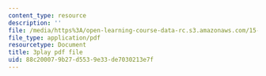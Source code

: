 ```yaml
---
content_type: resource
description: ''
file: /media/https%3A/open-learning-course-data-rc.s3.amazonaws.com/15-s50-poker-theory-and-analytics-january-iap-2015/88c200079b27d5539e33de7030213e7f_OTkq4OsG_Yc.pdf
file_type: application/pdf
resourcetype: Document
title: 3play pdf file
uid: 88c20007-9b27-d553-9e33-de7030213e7f
---
```

